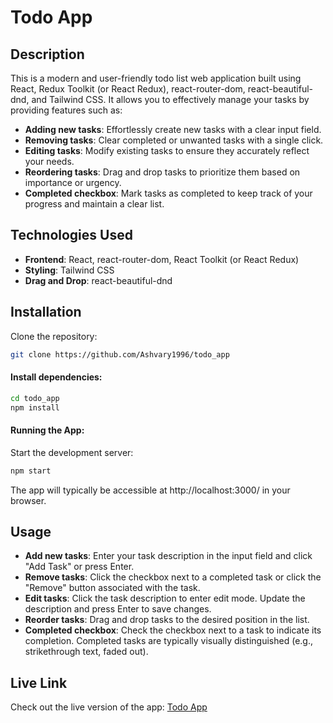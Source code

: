 # Todo App

## Description

This is a modern and user-friendly todo list web application built using React, Redux Toolkit (or React Redux), react-router-dom, react-beautiful-dnd, and Tailwind CSS. It allows you to effectively manage your tasks by providing features such as:

- **Adding new tasks**: Effortlessly create new tasks with a clear input field.
- **Removing tasks**: Clear completed or unwanted tasks with a single click.
- **Editing tasks**: Modify existing tasks to ensure they accurately reflect your needs.
- **Reordering tasks**: Drag and drop tasks to prioritize them based on importance or urgency.
- **Completed checkbox**: Mark tasks as completed to keep track of your progress and maintain a clear list.

## Technologies Used

- **Frontend**: React, react-router-dom, React Toolkit (or React Redux)
- **Styling**: Tailwind CSS
- **Drag and Drop**: react-beautiful-dnd

## Installation

Clone the repository:

```bash
git clone https://github.com/Ashvary1996/todo_app
```

#### Install dependencies:

```bash
cd todo_app
npm install
```

#### Running the App:

Start the development server:

```bash
npm start
```

The app will typically be accessible at http://localhost:3000/ in your browser.

## Usage

- **Add new tasks**: Enter your task description in the input field and click "Add Task" or press Enter.
- **Remove tasks**: Click the checkbox next to a completed task or click the "Remove" button associated with the task.
- **Edit tasks**: Click the task description to enter edit mode. Update the description and press Enter to save changes.
- **Reorder tasks**: Drag and drop tasks to the desired position in the list.
- **Completed checkbox**: Check the checkbox next to a task to indicate its completion. Completed tasks are typically visually distinguished (e.g., strikethrough text, faded out).

## Live Link

Check out the live version of the app: [Todo App](https://mytodoapp-v2.netlify.app/)
